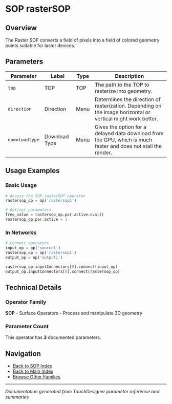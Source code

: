 # SOP rasterSOP

## Overview

The Raster SOP converts a field of pixels into a field of colored geometry points suitable for laster devices.

## Parameters

| Parameter | Label | Type | Description |
|-----------|-------|------|-------------|
| `top` | TOP | TOP | The path to the TOP to rasterize into geometry. |
| `direction` | Direction | Menu | Determines the direction of rasterization. Depending on the image horizontal or vertical might work better. |
| `downloadtype` | Download Type | Menu | Gives the option for a delayed data download from the GPU, which is much faster and does not stall the render. |

## Usage Examples

### Basic Usage

```python
# Access the SOP rasterSOP operator
rastersop_op = op('rastersop1')

# Get/set parameters
freq_value = rastersop_op.par.active.eval()
rastersop_op.par.active = 1
```

### In Networks

```python
# Connect operators
input_op = op('source1')
rastersop_op = op('rastersop1')
output_op = op('output1')

rastersop_op.inputConnectors[0].connect(input_op)
output_op.inputConnectors[0].connect(rastersop_op)
```

## Technical Details

### Operator Family

**SOP** - Surface Operators - Process and manipulate 3D geometry

### Parameter Count

This operator has **3** documented parameters.

## Navigation

- [Back to SOP Index](../SOP/SOP_INDEX.md)
- [Back to Main Index](../OPERATORS_INDEX.md)
- [Browse Other Families](../OPERATORS_INDEX.md#quick-navigation)

---
*Documentation generated from TouchDesigner parameter reference and summaries*
